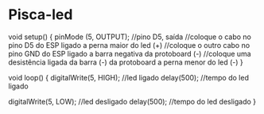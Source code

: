 # Pisca-led
void setup() {
  pinMode (5, OUTPUT);
  //pino D5, saída
  //coloque o cabo no pino D5 do ESP ligado a perna maior do led (+)
  //coloque o outro cabo no pino GND do ESP ligado a barra negativa da protoboard (-)
  //coloque uma desistência ligada da barra (-) da protoboard a perna menor do led (-)
}

void loop() {
  digitalWrite(5, HIGH);
  //led ligado
  delay(500);
  //tempo do led ligado
  
  digitalWrite(5, LOW);
  //led desligado
  delay(500);
  //tempo do led desligado
}
